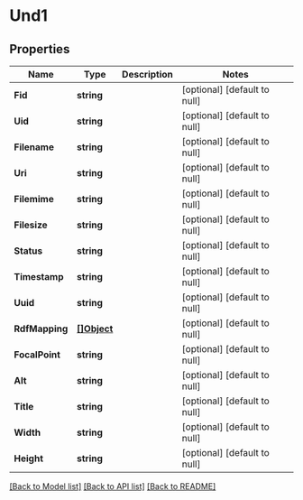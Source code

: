 # Und1

## Properties
Name | Type | Description | Notes
------------ | ------------- | ------------- | -------------
**Fid** | **string** |  | [optional] [default to null]
**Uid** | **string** |  | [optional] [default to null]
**Filename** | **string** |  | [optional] [default to null]
**Uri** | **string** |  | [optional] [default to null]
**Filemime** | **string** |  | [optional] [default to null]
**Filesize** | **string** |  | [optional] [default to null]
**Status** | **string** |  | [optional] [default to null]
**Timestamp** | **string** |  | [optional] [default to null]
**Uuid** | **string** |  | [optional] [default to null]
**RdfMapping** | [**[]Object**](.md) |  | [optional] [default to null]
**FocalPoint** | **string** |  | [optional] [default to null]
**Alt** | **string** |  | [optional] [default to null]
**Title** | **string** |  | [optional] [default to null]
**Width** | **string** |  | [optional] [default to null]
**Height** | **string** |  | [optional] [default to null]

[[Back to Model list]](../README.md#documentation-for-models) [[Back to API list]](../README.md#documentation-for-api-endpoints) [[Back to README]](../README.md)

